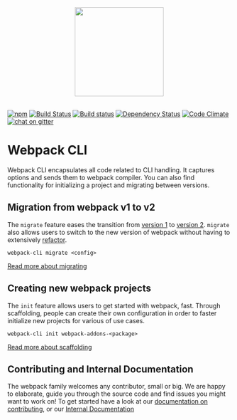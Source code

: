 <div align="center">
	<a href="https://github.com/webpack/webpack-cli">
		<img width="200" height="200" src="https://webpack.js.org/assets/icon-square-big.svg">
	</a>
</div>
<br>

[![npm](https://img.shields.io/npm/v/webpack-cli.svg)](https://www.npmjs.com/package/webpack-cli)
[![Build Status](https://travis-ci.org/webpack/webpack-cli.svg)](https://travis-ci.org/webpack/webpack-cli)
[![Build status](https://ci.appveyor.com/api/projects/status/c2a37nlrfv9mg64f?svg=true)](https://ci.appveyor.com/project/ev1stensberg/webpack-cli)
[![Dependency Status](https://david-dm.org/webpack/webpack-cli.svg)](https://david-dm.org/webpack/webpack-cli)
[![Code Climate](https://codeclimate.com/github/webpack/webpack-cli/badges/gpa.svg)](https://codeclimate.com/github/webpack/webpack-cli)
[![chat on gitter](https://badges.gitter.im/webpack/webpack.svg)](https://gitter.im/webpack/webpack)

# Webpack CLI

Webpack CLI encapsulates all code related to CLI handling. It captures options and sends them to webpack compiler. You can also find functionality for initializing a project and migrating between versions.

## Migration from webpack v1 to v2

The `migrate` feature eases the transition from [version 1](http://webpack.github.io/docs/) to [version 2](https://gist.github.com/sokra/27b24881210b56bbaff7). `migrate` also allows users to switch to the new version of webpack without having to extensively [refactor](https://webpack.js.org/guides/migrating/).

`webpack-cli migrate <config>`

[Read more about migrating](MIGRATE.md)

## Creating new webpack projects

The `init` feature allows users to get started with webpack, fast. Through scaffolding, people can create their own configuration in order to faster initialize new projects for various of use cases.

`webpack-cli init webpack-addons-<package>`

[Read more about scaffolding](SCAFFOLDING.md)

## Contributing and Internal Documentation

The webpack family welcomes any contributor, small or big. We are happy to elaborate, guide you through the source code and find issues you might want to work on! To get started have a look at our [documentation on contributing](CONTRIBUTING.md), or our [Internal Documentation](https://webpack.github.io/webpack-cli/)


